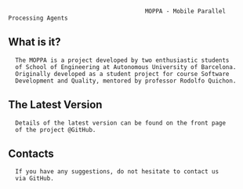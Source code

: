 
                                           MOPPA - Mobile Parallel Processing Agents

  What is it?
  -----------

      The MOPPA is a project developed by two enthusiastic students
      of School of Engineering at Autonomous University of Barcelona.
      Originally developed as a student project for course Software
      Development and Quality, mentored by professor Rodolfo Quichon.

  The Latest Version
  ------------------

      Details of the latest version can be found on the front page
      of the project @GitHub.


  Contacts
  --------

      If you have any suggestions, do not hesitate to contact us
      via GitHub.
